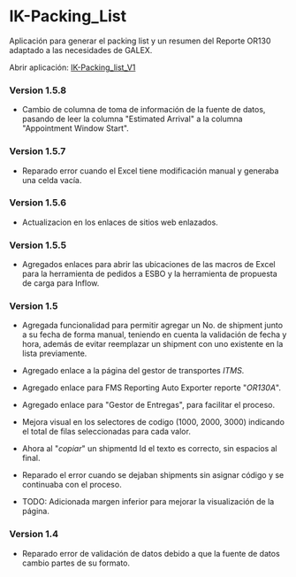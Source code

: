 # IK-Packing_List

Aplicación para generar el packing list y un resumen del Reporte OR130 adaptado a las necesidades de GALEX.

Abrir aplicación: [IK-Packing_list_V1](https://perseo1326.github.io/IK-Packing_List/IK-Packing_list_V1.html)

### Version 1.5.8

* Cambio de columna de toma de información de la fuente de datos, pasando de leer la columna "Estimated Arrival" a la columna "Appointment Window Start".

### Version 1.5.7

* Reparado error cuando el Excel tiene modificación manual y generaba una celda vacía.

### Version 1.5.6

* Actualizacion en los enlaces de sitios web enlazados.

### Version 1.5.5

* Agregados enlaces para abrir las ubicaciones de las macros de Excel para la herramienta de pedidos a ESBO y la herramienta de propuesta de carga para Inflow.

### Version 1.5

* Agregada funcionalidad para permitir agregar un No. de shipment junto a su fecha de forma manual, teniendo en cuenta la validación de fecha y hora, además de evitar reemplazar un shipment con uno existente en la lista previamente.
* Agregado enlace a la página del gestor de transportes *ITMS*.
* Agregado enlace para FMS Reporting Auto Exporter reporte "*OR130A*".
* Agregado enlace para "Gestor de Entregas", para facilitar el proceso.
* Mejora visual en los selectores de codigo (1000, 2000, 3000) indicando el total de filas seleccionadas para cada valor.
* Ahora al "*copiar*" un shipmentd Id el texto es correcto, sin espacios al final.
* Reparado el error cuando se dejaban shipments sin asignar código y se continuaba con el proceso.

* TODO: Adicionada margen inferior para mejorar la visualización de la página.

### Version 1.4

* Reparado error de validación de datos debido a que la fuente de datos cambio partes de su formato.
